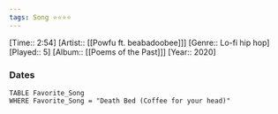 ```yaml
---
tags: Song ⭐⭐⭐⭐ 
---
```

[Time:: 2:54]
[Artist:: [[Powfu ft. beabadoobee]]]
[Genre:: Lo-fi hip hop]
[Played:: 5]
[Album:: [[Poems of the Past]]]
[Year:: 2020]
### Dates
````dataview
TABLE Favorite_Song
WHERE Favorite_Song = "Death Bed (Coffee for your head)"
````